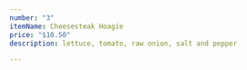 ```yaml
---
number: "3"
itemName: Cheesesteak Hoagie
price: "$10.50"
description: lettuce, tomato, raw onion, salt and pepper

---
```

